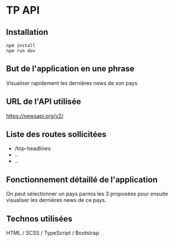 # TP API

## Installation

```
npm install
npm run dev
```

## But de l'application en une phrase

Visualiser rapidement les dernières news de son pays

## URL de l'API utilisée

https://newsapi.org/v2/

## Liste des routes sollicitées

- /top-headlines
- ..
- ..

## Fonctionnement détaillé de l'application

On peut sélectionner un pays parmis les 3 proposées pour ensuite visualiser les dernières news de ce pays.

## Technos utilisées

HTML / SCSS / TypeScript / Bootstrap
